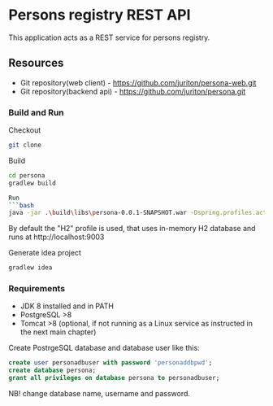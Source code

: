 # Persons registry REST API

This application acts as a REST service for persons registry.

## Resources

* Git repository(web client) - https://github.com/juriton/persona-web.git
* Git repository(backend api) - https://github.com/juriton/persona.git

### Build and Run

Checkout
```bash 
git clone 
```
Build
```bash 
cd persona
gradlew build

Run
```bash 
java -jar .\build\libs\persona-0.0.1-SNAPSHOT.war -Dspring.profiles.active=H2
```

By default the "H2" profile is used, that uses in-memory H2 database and runs at http://localhost:9003

Generate idea project
 ```bash 
gradlew idea
 ``` 
 
 ### Requirements
 
 * JDK 8 installed and in PATH
 * PostgreSQL >8
 * Tomcat >8 (optional, if not running as a Linux service as instructed in the next main chapter)
 
 Create PostrgeSQL database and database user like this:
 
 ```sql
 create user personadbuser with password 'personaddbpwd';
 create database persona;
 grant all privileges on database persona to personadbuser;
 ```
 NB! change database name, username and password.